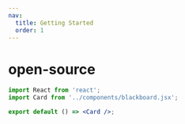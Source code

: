 ```yaml
---
nav:
  title: Getting Started
  order: 1
---
```


# open-source

```jsx | inline
import React from 'react';
import Card from '../components/blackboard.jsx';

export default () => <Card />;
```
